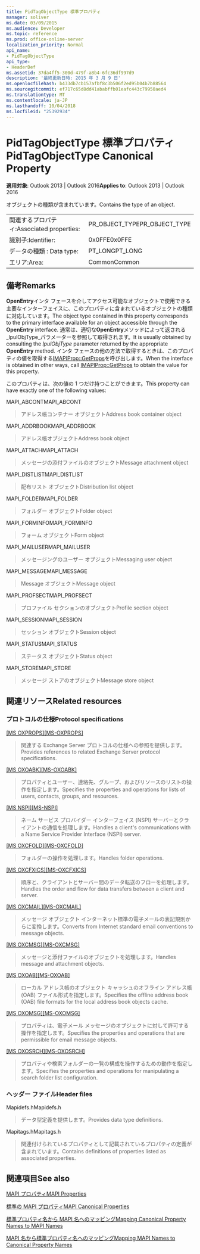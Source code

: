```yaml
---
title: PidTagObjectType 標準プロパティ
manager: soliver
ms.date: 03/09/2015
ms.audience: Developer
ms.topic: reference
ms.prod: office-online-server
localization_priority: Normal
api_name:
- PidTagObjectType
api_type:
- HeaderDef
ms.assetid: 37da4ff5-300d-479f-a8b4-6fc36df997d9
description: '最終更新日時: 2015 年 3 月 9 日'
ms.openlocfilehash: b433db7cb157afbf8c3b506f2ed95b04b7b88564
ms.sourcegitcommit: ef717c65d8dd41ababffb01eafc443c79950aed4
ms.translationtype: MT
ms.contentlocale: ja-JP
ms.lasthandoff: 10/04/2018
ms.locfileid: "25392934"
---
```

# <a name="pidtagobjecttype-canonical-property"></a><span data-ttu-id="9b16b-103">PidTagObjectType 標準プロパティ</span><span class="sxs-lookup"><span data-stu-id="9b16b-103">PidTagObjectType Canonical Property</span></span>

  
  
<span data-ttu-id="9b16b-104">**適用対象**: Outlook 2013 | Outlook 2016</span><span class="sxs-lookup"><span data-stu-id="9b16b-104">**Applies to**: Outlook 2013 | Outlook 2016</span></span> 
  
<span data-ttu-id="9b16b-105">オブジェクトの種類が含まれています。</span><span class="sxs-lookup"><span data-stu-id="9b16b-105">Contains the type of an object.</span></span> 
  
|||
|:-----|:-----|
|<span data-ttu-id="9b16b-106">関連するプロパティ:</span><span class="sxs-lookup"><span data-stu-id="9b16b-106">Associated properties:</span></span>  <br/> |<span data-ttu-id="9b16b-107">PR_OBJECT_TYPE</span><span class="sxs-lookup"><span data-stu-id="9b16b-107">PR_OBJECT_TYPE</span></span>  <br/> |
|<span data-ttu-id="9b16b-108">識別子:</span><span class="sxs-lookup"><span data-stu-id="9b16b-108">Identifier:</span></span>  <br/> |<span data-ttu-id="9b16b-109">0x0FFE</span><span class="sxs-lookup"><span data-stu-id="9b16b-109">0x0FFE</span></span>  <br/> |
|<span data-ttu-id="9b16b-110">データの種類 : </span><span class="sxs-lookup"><span data-stu-id="9b16b-110">Data type:</span></span>  <br/> |<span data-ttu-id="9b16b-111">PT_LONG</span><span class="sxs-lookup"><span data-stu-id="9b16b-111">PT_LONG</span></span>  <br/> |
|<span data-ttu-id="9b16b-112">エリア:</span><span class="sxs-lookup"><span data-stu-id="9b16b-112">Area:</span></span>  <br/> |<span data-ttu-id="9b16b-113">Common</span><span class="sxs-lookup"><span data-stu-id="9b16b-113">Common</span></span>  <br/> |
   
## <a name="remarks"></a><span data-ttu-id="9b16b-114">備考</span><span class="sxs-lookup"><span data-stu-id="9b16b-114">Remarks</span></span>

<span data-ttu-id="9b16b-115">**OpenEntry**インタ フェースを介してアクセス可能なオブジェクトで使用できる主要なインターフェイスに、このプロパティに含まれているオブジェクトの種類に対応しています。</span><span class="sxs-lookup"><span data-stu-id="9b16b-115">The object type contained in this property corresponds to the primary interface available for an object accessible through the **OpenEntry** interface.</span></span> <span data-ttu-id="9b16b-116">通常は、適切な**OpenEntry**メソッドによって返される_lpulObjType_パラメーターを参照して取得されます。</span><span class="sxs-lookup"><span data-stu-id="9b16b-116">It is usually obtained by consulting the  _lpulObjType_ parameter returned by the appropriate **OpenEntry** method.</span></span> <span data-ttu-id="9b16b-117">インタ フェースの他の方法で取得するときは、このプロパティの値を取得する[IMAPIProp::GetProps](imapiprop-getprops.md)を呼び出します。</span><span class="sxs-lookup"><span data-stu-id="9b16b-117">When the interface is obtained in other ways, call [IMAPIProp::GetProps](imapiprop-getprops.md) to obtain the value for this property.</span></span> 
  
<span data-ttu-id="9b16b-118">このプロパティは、次の値の 1 つだけ持つことができます。</span><span class="sxs-lookup"><span data-stu-id="9b16b-118">This property can have exactly one of the following values:</span></span>
  
<span data-ttu-id="9b16b-119">MAPI_ABCONT</span><span class="sxs-lookup"><span data-stu-id="9b16b-119">MAPI_ABCONT</span></span> 
  
> <span data-ttu-id="9b16b-120">アドレス帳コンテナー オブジェクト</span><span class="sxs-lookup"><span data-stu-id="9b16b-120">Address book container object</span></span> 
    
<span data-ttu-id="9b16b-121">MAPI_ADDRBOOK</span><span class="sxs-lookup"><span data-stu-id="9b16b-121">MAPI_ADDRBOOK</span></span> 
  
> <span data-ttu-id="9b16b-122">アドレス帳オブジェクト</span><span class="sxs-lookup"><span data-stu-id="9b16b-122">Address book object</span></span> 
    
<span data-ttu-id="9b16b-123">MAPI_ATTACH</span><span class="sxs-lookup"><span data-stu-id="9b16b-123">MAPI_ATTACH</span></span> 
  
> <span data-ttu-id="9b16b-124">メッセージの添付ファイルのオブジェクト</span><span class="sxs-lookup"><span data-stu-id="9b16b-124">Message attachment object</span></span> 
    
<span data-ttu-id="9b16b-125">MAPI_DISTLIST</span><span class="sxs-lookup"><span data-stu-id="9b16b-125">MAPI_DISTLIST</span></span> 
  
> <span data-ttu-id="9b16b-126">配布リスト オブジェクト</span><span class="sxs-lookup"><span data-stu-id="9b16b-126">Distribution list object</span></span> 
    
<span data-ttu-id="9b16b-127">MAPI_FOLDER</span><span class="sxs-lookup"><span data-stu-id="9b16b-127">MAPI_FOLDER</span></span> 
  
> <span data-ttu-id="9b16b-128">フォルダー オブジェクト</span><span class="sxs-lookup"><span data-stu-id="9b16b-128">Folder object</span></span> 
    
<span data-ttu-id="9b16b-129">MAPI_FORMINFO</span><span class="sxs-lookup"><span data-stu-id="9b16b-129">MAPI_FORMINFO</span></span> 
  
> <span data-ttu-id="9b16b-130">フォーム オブジェクト</span><span class="sxs-lookup"><span data-stu-id="9b16b-130">Form object</span></span> 
    
<span data-ttu-id="9b16b-131">MAPI_MAILUSER</span><span class="sxs-lookup"><span data-stu-id="9b16b-131">MAPI_MAILUSER</span></span> 
  
> <span data-ttu-id="9b16b-132">メッセージングのユーザー オブジェクト</span><span class="sxs-lookup"><span data-stu-id="9b16b-132">Messaging user object</span></span> 
    
<span data-ttu-id="9b16b-133">MAPI_MESSAGE</span><span class="sxs-lookup"><span data-stu-id="9b16b-133">MAPI_MESSAGE</span></span> 
  
> <span data-ttu-id="9b16b-134">Message オブジェクト</span><span class="sxs-lookup"><span data-stu-id="9b16b-134">Message object</span></span> 
    
<span data-ttu-id="9b16b-135">MAPI_PROFSECT</span><span class="sxs-lookup"><span data-stu-id="9b16b-135">MAPI_PROFSECT</span></span> 
  
> <span data-ttu-id="9b16b-136">プロファイル セクションのオブジェクト</span><span class="sxs-lookup"><span data-stu-id="9b16b-136">Profile section object</span></span> 
    
<span data-ttu-id="9b16b-137">MAPI_SESSION</span><span class="sxs-lookup"><span data-stu-id="9b16b-137">MAPI_SESSION</span></span> 
  
> <span data-ttu-id="9b16b-138">セッション オブジェクト</span><span class="sxs-lookup"><span data-stu-id="9b16b-138">Session object</span></span> 
    
<span data-ttu-id="9b16b-139">MAPI_STATUS</span><span class="sxs-lookup"><span data-stu-id="9b16b-139">MAPI_STATUS</span></span> 
  
> <span data-ttu-id="9b16b-140">ステータス オブジェクト</span><span class="sxs-lookup"><span data-stu-id="9b16b-140">Status object</span></span> 
    
<span data-ttu-id="9b16b-141">MAPI_STORE</span><span class="sxs-lookup"><span data-stu-id="9b16b-141">MAPI_STORE</span></span> 
  
> <span data-ttu-id="9b16b-142">メッセージ ストアのオブジェクト</span><span class="sxs-lookup"><span data-stu-id="9b16b-142">Message store object</span></span>
    
## <a name="related-resources"></a><span data-ttu-id="9b16b-143">関連リソース</span><span class="sxs-lookup"><span data-stu-id="9b16b-143">Related resources</span></span>

### <a name="protocol-specifications"></a><span data-ttu-id="9b16b-144">プロトコルの仕様</span><span class="sxs-lookup"><span data-stu-id="9b16b-144">Protocol specifications</span></span>

<span data-ttu-id="9b16b-145">[[MS OXPROPS]](https://msdn.microsoft.com/library/f6ab1613-aefe-447d-a49c-18217230b148%28Office.15%29.aspx)</span><span class="sxs-lookup"><span data-stu-id="9b16b-145">[[MS-OXPROPS]](https://msdn.microsoft.com/library/f6ab1613-aefe-447d-a49c-18217230b148%28Office.15%29.aspx)</span></span>
  
> <span data-ttu-id="9b16b-146">関連する Exchange Server プロトコルの仕様への参照を提供します。</span><span class="sxs-lookup"><span data-stu-id="9b16b-146">Provides references to related Exchange Server protocol specifications.</span></span>
    
<span data-ttu-id="9b16b-147">[[MS OXOABK]](https://msdn.microsoft.com/library/f4cf9b4c-9232-4506-9e71-2270de217614%28Office.15%29.aspx)</span><span class="sxs-lookup"><span data-stu-id="9b16b-147">[[MS-OXOABK]](https://msdn.microsoft.com/library/f4cf9b4c-9232-4506-9e71-2270de217614%28Office.15%29.aspx)</span></span>
  
> <span data-ttu-id="9b16b-148">プロパティとユーザー、連絡先、グループ、およびリソースのリストの操作を指定します。</span><span class="sxs-lookup"><span data-stu-id="9b16b-148">Specifies the properties and operations for lists of users, contacts, groups, and resources.</span></span>
    
<span data-ttu-id="9b16b-149">[[MS NSPI]](https://msdn.microsoft.com/library/6dd0a3ea-b4d4-4a73-a857-add03a89a543%28Office.15%29.aspx)</span><span class="sxs-lookup"><span data-stu-id="9b16b-149">[[MS-NSPI]](https://msdn.microsoft.com/library/6dd0a3ea-b4d4-4a73-a857-add03a89a543%28Office.15%29.aspx)</span></span>
  
> <span data-ttu-id="9b16b-150">ネーム サービス プロバイダー インターフェイス (NSPI) サーバーとクライアントの通信を処理します。</span><span class="sxs-lookup"><span data-stu-id="9b16b-150">Handles a client's communications with a Name Service Provider Interface (NSPI) server.</span></span>
    
<span data-ttu-id="9b16b-151">[[MS OXCFOLD]](https://msdn.microsoft.com/library/c0f31b95-c07f-486c-98d9-535ed9705fbf%28Office.15%29.aspx)</span><span class="sxs-lookup"><span data-stu-id="9b16b-151">[[MS-OXCFOLD]](https://msdn.microsoft.com/library/c0f31b95-c07f-486c-98d9-535ed9705fbf%28Office.15%29.aspx)</span></span>
  
> <span data-ttu-id="9b16b-152">フォルダーの操作を処理します。</span><span class="sxs-lookup"><span data-stu-id="9b16b-152">Handles folder operations.</span></span>
    
<span data-ttu-id="9b16b-153">[[MS OXCFXICS]](https://msdn.microsoft.com/library/b9752f3d-d50d-44b8-9e6b-608a117c8532%28Office.15%29.aspx)</span><span class="sxs-lookup"><span data-stu-id="9b16b-153">[[MS-OXCFXICS]](https://msdn.microsoft.com/library/b9752f3d-d50d-44b8-9e6b-608a117c8532%28Office.15%29.aspx)</span></span>
  
> <span data-ttu-id="9b16b-154">順序と、クライアントとサーバー間のデータ転送のフローを処理します。</span><span class="sxs-lookup"><span data-stu-id="9b16b-154">Handles the order and flow for data transfers between a client and server.</span></span>
    
<span data-ttu-id="9b16b-155">[[MS OXCMAIL]](https://msdn.microsoft.com/library/b60d48db-183f-4bf5-a908-f584e62cb2d4%28Office.15%29.aspx)</span><span class="sxs-lookup"><span data-stu-id="9b16b-155">[[MS-OXCMAIL]](https://msdn.microsoft.com/library/b60d48db-183f-4bf5-a908-f584e62cb2d4%28Office.15%29.aspx)</span></span>
  
> <span data-ttu-id="9b16b-156">メッセージ オブジェクト インターネット標準の電子メールの表記規則からに変換します。</span><span class="sxs-lookup"><span data-stu-id="9b16b-156">Converts from Internet standard email conventions to message objects.</span></span>
    
<span data-ttu-id="9b16b-157">[[MS OXCMSG]](https://msdn.microsoft.com/library/7fd7ec40-deec-4c06-9493-1bc06b349682%28Office.15%29.aspx)</span><span class="sxs-lookup"><span data-stu-id="9b16b-157">[[MS-OXCMSG]](https://msdn.microsoft.com/library/7fd7ec40-deec-4c06-9493-1bc06b349682%28Office.15%29.aspx)</span></span>
  
> <span data-ttu-id="9b16b-158">メッセージと添付ファイルのオブジェクトを処理します。</span><span class="sxs-lookup"><span data-stu-id="9b16b-158">Handles message and attachment objects.</span></span>
    
<span data-ttu-id="9b16b-159">[[MS OXOAB]](https://msdn.microsoft.com/library/b4750386-66ec-4e69-abb6-208dd131c7de%28Office.15%29.aspx)</span><span class="sxs-lookup"><span data-stu-id="9b16b-159">[[MS-OXOAB]](https://msdn.microsoft.com/library/b4750386-66ec-4e69-abb6-208dd131c7de%28Office.15%29.aspx)</span></span>
  
> <span data-ttu-id="9b16b-160">ローカル アドレス帳のオブジェクト キャッシュのオフライン アドレス帳 (OAB) ファイル形式を指定します。</span><span class="sxs-lookup"><span data-stu-id="9b16b-160">Specifies the offline address book (OAB) file formats for the local address book objects cache.</span></span>
    
<span data-ttu-id="9b16b-161">[[MS OXOMSG]](https://msdn.microsoft.com/library/daa9120f-f325-4afb-a738-28f91049ab3c%28Office.15%29.aspx)</span><span class="sxs-lookup"><span data-stu-id="9b16b-161">[[MS-OXOMSG]](https://msdn.microsoft.com/library/daa9120f-f325-4afb-a738-28f91049ab3c%28Office.15%29.aspx)</span></span>
  
> <span data-ttu-id="9b16b-162">プロパティは、電子メール メッセージのオブジェクトに対して許可する操作を指定します。</span><span class="sxs-lookup"><span data-stu-id="9b16b-162">Specifies the properties and operations that are permissible for email message objects.</span></span>
    
<span data-ttu-id="9b16b-163">[[MS OXOSRCH]](https://msdn.microsoft.com/library/c72e49b8-78c7-4483-ad65-e46e9133673b%28Office.15%29.aspx)</span><span class="sxs-lookup"><span data-stu-id="9b16b-163">[[MS-OXOSRCH]](https://msdn.microsoft.com/library/c72e49b8-78c7-4483-ad65-e46e9133673b%28Office.15%29.aspx)</span></span>
  
> <span data-ttu-id="9b16b-164">プロパティや検索フォルダーの一覧の構成を操作するための動作を指定します。</span><span class="sxs-lookup"><span data-stu-id="9b16b-164">Specifies the properties and operations for manipulating a search folder list configuration.</span></span>
    
### <a name="header-files"></a><span data-ttu-id="9b16b-165">ヘッダー ファイル</span><span class="sxs-lookup"><span data-stu-id="9b16b-165">Header files</span></span>

<span data-ttu-id="9b16b-166">Mapidefs.h</span><span class="sxs-lookup"><span data-stu-id="9b16b-166">Mapidefs.h</span></span>
  
> <span data-ttu-id="9b16b-167">データ型定義を提供します。</span><span class="sxs-lookup"><span data-stu-id="9b16b-167">Provides data type definitions.</span></span>
    
<span data-ttu-id="9b16b-168">Mapitags.h</span><span class="sxs-lookup"><span data-stu-id="9b16b-168">Mapitags.h</span></span>
  
> <span data-ttu-id="9b16b-169">関連付けられているプロパティとして記載されているプロパティの定義が含まれています。</span><span class="sxs-lookup"><span data-stu-id="9b16b-169">Contains definitions of properties listed as associated properties.</span></span>
    
## <a name="see-also"></a><span data-ttu-id="9b16b-170">関連項目</span><span class="sxs-lookup"><span data-stu-id="9b16b-170">See also</span></span>



[<span data-ttu-id="9b16b-171">MAPI プロパティ</span><span class="sxs-lookup"><span data-stu-id="9b16b-171">MAPI Properties</span></span>](mapi-properties.md)
  
[<span data-ttu-id="9b16b-172">標準の MAPI プロパティ</span><span class="sxs-lookup"><span data-stu-id="9b16b-172">MAPI Canonical Properties</span></span>](mapi-canonical-properties.md)
  
[<span data-ttu-id="9b16b-173">標準プロパティ名から MAPI 名へのマッピング</span><span class="sxs-lookup"><span data-stu-id="9b16b-173">Mapping Canonical Property Names to MAPI Names</span></span>](mapping-canonical-property-names-to-mapi-names.md)
  
[<span data-ttu-id="9b16b-174">MAPI 名から標準プロパティ名へのマッピング</span><span class="sxs-lookup"><span data-stu-id="9b16b-174">Mapping MAPI Names to Canonical Property Names</span></span>](mapping-mapi-names-to-canonical-property-names.md)

